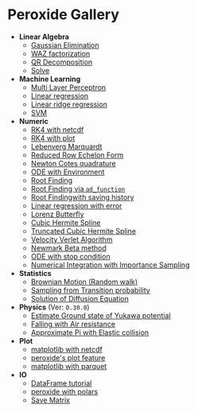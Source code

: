 # Peroxide Gallery

* **Linear Algebra**
    * [Gaussian Elimination](./Linear_Algebra/triangular)
    * [WAZ factorization](./Linear_Algebra/waz)
    * [QR Decomposition](./Linear_Algebra/qr)
    * [Solve](./Linear_Algebra/solve)
* **Machine Learning**
    * [Multi Layer Perceptron](./Machine_Learning/mlp)
    * [Linear regression](./Machine_Learning/linear_reg)
    * [Linear ridge regression](./Machine_Learning/linear_reg_ridge)
    * [SVM](./Machine_Learning/svm)
* **Numeric**
    * [RK4 with netcdf](./Numeric/rk4_with_nc)
    * [RK4 with plot](./Numeric/rk4_with_plot)
    * [Lebenverg Marquardt](./Numeric/lm)
    * [Reduced Row Echelon Form](./Numeric/rref)
    * [Newton Cotes quadrature](./Numeric/newton_cotes)
    * [ODE with Environment](./Numeric/ode_with_env)
    * [Root Finding](./Numeric/root_finding)
    * [Root Finding via `ad_function`](./Numeric/root_finding_macro)
    * [Root Findingwith saving history](./Numeric/root_finding_history)
    * [Linear regression with error](./Numeric/lm_with_weight)
    * [Lorenz Butterfly](./Numeric/lorenz)
    * [Cubic Hermite Spline](./Numeric/cubic_hermite)
    * [Truncated Cubic Hermite Spline](./Numeric/truncated_cubic)
    * [Velocity Verlet Algorithm](./Numeric/verlet)
    * [Newmark Beta method](./Numeric/newmark_beta)
    * [ODE with stop condition](./Numeric/ode_with_stop)
    * [Numerical Integration with Importance Sampling](./Numeric/importance_sampling)
* **Statistics**
    * [Brownian Motion (Random walk)](./Statistics/brown)
    * [Sampling from Transition probability](./Statistics/transition_prob)
    * [Solution of Diffusion Equation](./Statistics/diffusion)
* **Physics** (Ver: `0.30.0`)
    * [Estimate Ground state of Yukawa potential](./Physics/yukawa_ground_state)
    * [Falling with Air resistance](./Physics/fall_drag)
    * [Approximate Pi with Elastic collision](./Physics/elastic_pi)
* **Plot**
    * [matplotlib with netcdf](./Plot/matplotlib_with_netcdf)
    * [peroxide's plot feature](./Plot/plot_feature)
    * [matplotlib with parquet](./Plot/matplotlib_with_parquet)
* **IO**
    * [DataFrame tutorial](./IO/dataframe)
    * [peroxide with polars](./IO/with_polars)
    * [Save Matrix](./IO/save_matrix)
